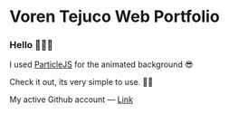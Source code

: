 # Voren Tejuco Web Portfolio

### Hello 🙋🏻‍♂️

I used [ParticleJS](https://vincentgarreau.com/particles.js/) for the animated background  😎

Check it out, its very simple to use. 👍🏻



My active Github account — [Link](https://github.com/GITvoren)